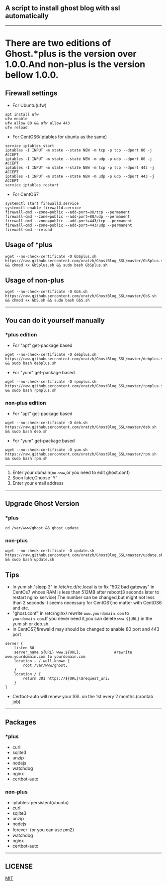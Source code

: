 ## A script to install ghost blog with ssl automatically
------

# There are two editions of Ghost.*plus is the version over 1.0.0.And non-plus is the version bellow 1.0.0.

## Firewall settings
- For Ubuntu(ufw)
```shell
apt install ufw
ufw enable
ufw allow 80 && ufw allow 443
ufw reload
```
- For CentOS6(iptables for ubuntu as the same)
```shell
service iptables start
iptables -I INPUT -m state --state NEW -m tcp -p tcp --dport 80 -j ACCEPT
iptables -I INPUT -m state --state NEW -m udp -p udp --dport 80 -j ACCEPT
iptables -I INPUT -m state --state NEW -m tcp -p tcp --dport 443 -j ACCEPT
iptables -I INPUT -m state --state NEW -m udp -p udp --dport 443 -j ACCEPT
service iptables restart
```
- For CentOS7
```shell
systemctl start firewalld.service
systemctl enable firewalld.service
firewall-cmd --zone=public --add-port=80/tcp --permanent  
firewall-cmd --zone=public --add-port=80/udp --permanent  
firewall-cmd --zone=public --add-port=443/tcp --permanent 
firewall-cmd --zone=public --add-port=443/udp --permanent  
firewall-cmd --reload 
```

## Usage of *plus
```shell
wget --no-check-certificate -O GbSplus.sh https://raw.githubusercontent.com/xratzh/GhostBlog_SSL/master/GbSplus.sh && chmod +x GbSplus.sh && sudo bash GbSplus.sh
```
## Usage of non-plus
```shell
wget --no-check-certificate -O GbS.sh https://raw.githubusercontent.com/xratzh/GhostBlog_SSL/master/GbS.sh && chmod +x GbS.sh && sudo bash GbS.sh
```
---  

## You can do it yourself manually

### *plus edition
- For "apt" get-package based
```shell
wget --no-check-certificate -O debplus.sh https://raw.githubusercontent.com/xratzh/GhostBlog_SSL/master/debplus.sh && sudo bash debplus.sh
```  

- For "yum" get-package based
```shell
wget --no-check-certificate -O rpmplus.sh https://raw.githubusercontent.com/xratzh/GhostBlog_SSL/master/rpmplus.sh && sudo bash rpmplus.sh
```  
### non-plus edition

- For "apt" get-package based
```shell
wget --no-check-certificate -O deb.sh https://raw.githubusercontent.com/xratzh/GhostBlog_SSL/master/deb.sh && sudo bash deb.sh
```  

- For "yum" get-package based
```shell
wget --no-check-certificate -O yum.sh https://raw.githubusercontent.com/xratzh/GhostBlog_SSL/master/rpm.sh && sudo bash rpm.sh
```  

---
1. Enter your domain(`no-www`,or you need to edit ghost.conf)
2. Soon later,Choose 'Y'
3. Enter your email address  

---  

## Upgrade Ghost Version

### *plus
```shell
cd /var/www/ghost && ghost update
```

### non-plus
```shell
wget --no-check-certificate -O update.sh https://raw.githubusercontent.com/xratzh/GhostBlog_SSL/master/update.sh && sudo bash update.sh
```

## Tips  

- In yum.sh,"sleep 3" in /etc/rc.d/rc.local is to fix "502 bad gateway" in CentOs7 whoes RAM is less than 512MB after reboot(3 seconds later to restart nginx service).The number can be changed,but might not less than 2 seconds.It seems necessary for CentOS7,no matter with CentOS6 and etc.  
- "ghost.conf" in /etc/nginx/ rewrite `www.yourdomain.com` to `yourdomain.com`.If you never need it,you can delete `www.${URL}` in the yum.sh or deb.sh.
- In CentOS7,firewalld may should be changed to anable 80 port and 443 port
```shell
server {
    listen 80
    server_name ${URL} www.${URL};               #rewrite www.yourdomain.com to yourdomain.com
    location ~ /.well-known {
        root /var/www/ghost;
    }
    location / {
        return 301 https://${URL}\$request_uri;
    }
}
```  
- Certbot-auto will renew your SSL on the 1st every 2 months.(crontab job)  

---
## Packages 

### *plus
- curl
- sqlite3
- unzip
- nodejs
- watchdog
- nginx
- certbot-auto

### non-plus
- iptables-persistent(ubuntu)
- curl
- sqlite3
- unzip
- nodejs
- forever（or you can use pm2）
- watchdog
- nginx
- certbot-auto

---
## LICENSE  
[MIT](https://github.com/xratzh/GhostBlog_SSL/blob/master/LICENSE)
